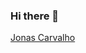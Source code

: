 ### Hi there 👋

<!--
**JonasOak/jonasoak** is a ✨ _special_ ✨ repository because its `README.md` (this file) appears on your GitHub profile.
-->
<div class="badge-base LI-profile-badge" data-locale="en_US" data-size="medium" data-theme="dark" data-type="HORIZONTAL" data-vanity="jonas-carvalho-1b7406250" data-version="v1"><a class="badge-base__link LI-simple-link" href="https://br.linkedin.com/in/jonas-carvalho-1b7406250?trk=profile-badge">Jonas Carvalho</a></div>
              
